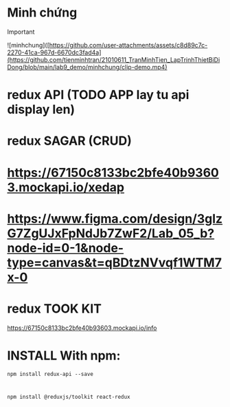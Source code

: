 <h1>Minh chứng</h1>

> [!IMPORTANT]
> ![minhchung]([https://github.com/user-attachments/assets/c8d89c7c-2270-41ca-967d-6670dc3fad4a](https://github.com/tienminhtran/21010611_TranMinhTien_LapTrinhThietBiDiDong/blob/main/lab9_demo/minhchung/clip-demo.mp4)

# redux API (TODO APP lay tu api display len)
# redux SAGAR  (CRUD)
# https://67150c8133bc2bfe40b93603.mockapi.io/xedap

# https://www.figma.com/design/3glzG7ZgUJxFpNdJb7ZwF2/Lab_05_b?node-id=0-1&node-type=canvas&t=qBDtzNVvqf1WTM7x-0
# redux TOOK KIT

  https://67150c8133bc2bfe40b93603.mockapi.io/info
  
# INSTALL With npm:

	npm install redux-api --save

 #

  	npm install @reduxjs/toolkit react-redux
